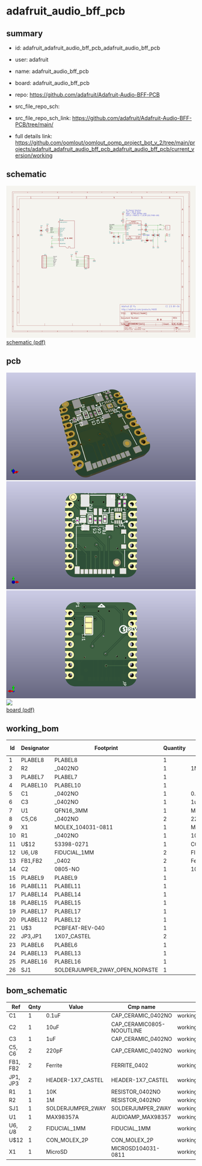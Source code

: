 # adafruit_audio_bff_pcb
 
## summary 
* id: adafruit_adafruit_audio_bff_pcb_adafruit_audio_bff_pcb
* user: adafruit
* name: adafruit_audio_bff_pcb
* board: adafruit_audio_bff_pcb
* repo: https://github.com/adafruit/Adafruit-Audio-BFF-PCB



* src_file_repo_sch: 
* src_file_repo_sch_link: https://github.com/adafruit/Adafruit-Audio-BFF-PCB/tree/main/
* full details link: https://github.com/oomlout/oomlout_oomp_project_bot_v_2/tree/main/projects/adafruit_adafruit_audio_bff_pcb_adafruit_audio_bff_pcb/current_version/working  

## schematic  
![](working_schematic_600.png)  
[schematic (pdf)](working_schematic.pdf) 






















## pcb  
![](working_3d_600.png) 
![](working_3d_front_600.png)  
![](working_3d_back_600.png)  
![](working_600.png)  
[board (pdf)](working.pdf)  

## working_bom
| Id | Designator | Footprint | Quantity | Designation | Supplier and ref |  | None | 
| --- | --- | --- | --- | --- | --- | --- | --- | 
| 1 | PLABEL8 | PLABEL8 | 1 |  |  |  | [''] | 
| 2 | R2 | _0402NO | 1 | 1M |  |  | [''] | 
| 3 | PLABEL7 | PLABEL7 | 1 |  |  |  | [''] | 
| 4 | PLABEL10 | PLABEL10 | 1 |  |  |  | [''] | 
| 5 | C1 | _0402NO | 1 | 0.1uF |  |  | [''] | 
| 6 | C3 | _0402NO | 1 | 1uF |  |  | [''] | 
| 7 | U1 | QFN16_3MM | 1 | MAX98357A |  |  | [''] | 
| 8 | C5,C6 | _0402NO | 2 | 220pF |  |  | [''] | 
| 9 | X1 | MOLEX_104031-0811 | 1 | MicroSD |  |  | [''] | 
| 10 | R1 | _0402NO | 1 | 10K |  |  | [''] | 
| 11 | U$12 | 53398-0271 | 1 | CON_MOLEX_2P |  |  | [''] | 
| 12 | U$6,U$8 | FIDUCIAL_1MM | 2 | FIDUCIAL_1MM |  |  | [''] | 
| 13 | FB1,FB2 | _0402 | 2 | Ferrite |  |  | [''] | 
| 14 | C2 | 0805-NO | 1 | 10uF |  |  | [''] | 
| 15 | PLABEL9 | PLABEL9 | 1 |  |  |  | [''] | 
| 16 | PLABEL11 | PLABEL11 | 1 |  |  |  | [''] | 
| 17 | PLABEL14 | PLABEL14 | 1 |  |  |  | [''] | 
| 18 | PLABEL15 | PLABEL15 | 1 |  |  |  | [''] | 
| 19 | PLABEL17 | PLABEL17 | 1 |  |  |  | [''] | 
| 20 | PLABEL12 | PLABEL12 | 1 |  |  |  | [''] | 
| 21 | U$3 | PCBFEAT-REV-040 | 1 |  |  |  | [''] | 
| 22 | JP3,JP1 | 1X07_CASTEL | 2 |  |  |  | [''] | 
| 23 | PLABEL6 | PLABEL6 | 1 |  |  |  | [''] | 
| 24 | PLABEL13 | PLABEL13 | 1 |  |  |  | [''] | 
| 25 | PLABEL16 | PLABEL16 | 1 |  |  |  | [''] | 
| 26 | SJ1 | SOLDERJUMPER_2WAY_OPEN_NOPASTE | 1 |  |  |  | [''] | 


## bom_schematic
| Ref | Qnty | Value | Cmp name | Footprint | Description | Vendor | DNP | 
| --- | --- | --- | --- | --- | --- | --- | --- | 
| C1 | 1 | 0.1uF | CAP_CERAMIC_0402NO | working:_0402NO |  |  |  | 
| C2 | 1 | 10uF | CAP_CERAMIC0805-NOOUTLINE | working:0805-NO |  |  |  | 
| C3 | 1 | 1uF | CAP_CERAMIC_0402NO | working:_0402NO |  |  |  | 
| C5, C6 | 2 | 220pF | CAP_CERAMIC_0402NO | working:_0402NO |  |  |  | 
| FB1, FB2 | 2 | Ferrite | FERRITE_0402 | working:_0402 |  |  |  | 
| JP1, JP3 | 2 | HEADER-1X7_CASTEL | HEADER-1X7_CASTEL | working:1X07_CASTEL |  |  |  | 
| R1 | 1 | 10K | RESISTOR_0402NO | working:_0402NO |  |  |  | 
| R2 | 1 | 1M | RESISTOR_0402NO | working:_0402NO |  |  |  | 
| SJ1 | 1 | SOLDERJUMPER_2WAY | SOLDERJUMPER_2WAY | working:SOLDERJUMPER_2WAY_OPEN_NOPASTE |  |  |  | 
| U1 | 1 | MAX98357A | AUDIOAMP_MAX98357 | working:QFN16_3MM |  |  |  | 
| U$6, U$8 | 2 | FIDUCIAL_1MM | FIDUCIAL_1MM | working:FIDUCIAL_1MM |  |  |  | 
| U$12 | 1 | CON_MOLEX_2P | CON_MOLEX_2P | working:53398-0271 |  |  |  | 
| X1 | 1 | MicroSD | MICROSD104031-0811 | working:MOLEX_104031-0811 |  |  |  | 



